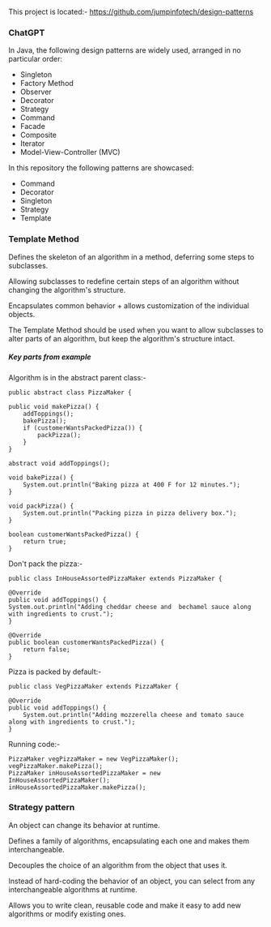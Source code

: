 This project is located:-
https://github.com/jumpinfotech/design-patterns


### ChatGPT

In Java, the following design patterns are widely used, arranged in no particular order:

* Singleton
* Factory Method
* Observer
* Decorator
* Strategy
* Command
* Facade
* Composite
* Iterator
* Model-View-Controller (MVC)

In this repository the following patterns are showcased:
* Command
* Decorator
* Singleton
* Strategy
* Template



### Template Method

Defines the skeleton of an algorithm in a method, deferring some steps to subclasses. 

Allowing subclasses to redefine certain steps of an algorithm without changing the algorithm's structure.

Encapsulates common behavior + allows customization of the individual objects.

The Template Method should be used when you want to allow subclasses to alter parts of an algorithm, but keep the algorithm's structure intact.

##### Key parts from example

Algorithm is in the abstract parent class:-

    public abstract class PizzaMaker {

    public void makePizza() {
        addToppings();
        bakePizza();
        if (customerWantsPackedPizza()) {
            packPizza();
        }
    }

    abstract void addToppings();

    void bakePizza() {
        System.out.println("Baking pizza at 400 F for 12 minutes.");
    }

    void packPizza() {
        System.out.println("Packing pizza in pizza delivery box.");
    }

    boolean customerWantsPackedPizza() {
        return true;
    }

Don't pack the pizza:-

    public class InHouseAssortedPizzaMaker extends PizzaMaker {

    @Override
    public void addToppings() {
    System.out.println("Adding cheddar cheese and  bechamel sauce along with ingredients to crust.");
    }

    @Override
    public boolean customerWantsPackedPizza() {
        return false;
    }

Pizza is packed by default:-
    
    public class VegPizzaMaker extends PizzaMaker {

    @Override
    public void addToppings() {
        System.out.println("Adding mozzerella cheese and tomato sauce along with ingredients to crust.");
    }



Running code:-

    PizzaMaker vegPizzaMaker = new VegPizzaMaker();
    vegPizzaMaker.makePizza();
    PizzaMaker inHouseAssortedPizzaMaker = new InHouseAssortedPizzaMaker();
    inHouseAssortedPizzaMaker.makePizza();


### Strategy pattern

An object can change its behavior at runtime.

Defines a family of algorithms, encapsulating each one and makes them interchangeable.

Decouples the choice of an algorithm from the object that uses it.

Instead of hard-coding the behavior of an object, you can select from any interchangeable algorithms at runtime.

Allows you to write clean, reusable code and make it easy to add new algorithms or modify existing ones.
